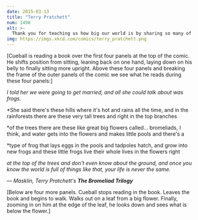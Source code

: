 ```yaml
---
date: 2015-03-13
title: "Terry Pratchett"
num: 1498
alt: >-
  Thank you for teaching us how big our world is by sharing so many of your own.
img: https://imgs.xkcd.com/comics/terry_pratchett.png
---
```

[Cueball is reading a book over the first four panels at the top of the comic. He shifts position from sitting, leaning back on one hand, laying down on his belly to finally sitting more upright. Above these four panels and breaking the frame of the outer panels of the comic we see what he reads during these four panels:]

*I told her we were going to get married, and all she could talk about was frogs.*

*She said there's these hills where it's hot and rains all the time, and in the rainforests there are these very tall trees and right in the top branches

*of the trees there are these like great big flowers called... bromeliads, I think, and water gets into the flowers and makes little pools and there's a

*type of frog that lays eggs in the pools and tadpoles hatch, and grow into new frogs and these little frogs live their whole lives in the flowers right

*at the top of the trees and don't even know about the ground, and once you know the world is full of things like that, your life is never the same.*

*— Masklin, Terry Pratchett's* ***The Bromeliad Trilogy***

[Below are four more panels. Cueball stops reading in the book. Leaves the book and begins to walk. Walks out on a leaf from a big flower. Finally, zooming in on him at the edge of the leaf, he looks down and sees what is below the flower.]